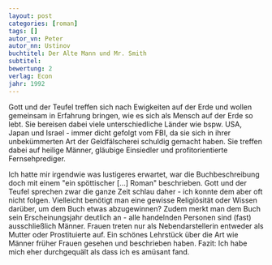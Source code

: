 ```yaml
---
layout: post
categories: [roman]
tags: []
autor_vn: Peter
autor_nn: Ustinov
buchtitel: Der Alte Mann und Mr. Smith
subtitel:
bewertung: 2
verlag: Econ
jahr: 1992
---
```


Gott und der Teufel treffen sich nach Ewigkeiten auf der Erde und wollen gemeinsam in Erfahrung bringen, wie es sich als Mensch auf der Erde so lebt. Sie bereisen dabei viele unterschiedliche Länder wie bspw. USA, Japan und Israel - immer dicht gefolgt vom FBI, da sie sich in ihrer unbekümmerten Art der Geldfälscherei schuldig gemacht haben.
Sie treffen dabei auf heilige Männer, gläubige Einsiedler und profitorientierte Fernsehprediger.

Ich hatte mir irgendwie was lustigeres erwartet, war die Buchbeschreibung doch mit einem "ein spöttischer [...] Roman" beschrieben. Gott und der Teufel sprechen zwar die ganze Zeit schlau daher - ich konnte dem aber oft nicht folgen. Vielleicht benötigt man eine gewisse Religiösität oder Wissen darüber, um dem Buch etwas abzugewinnen? Zudem merkt man dem Buch sein Erscheinungsjahr deutlich an - alle handelnden Personen sind (fast) ausschließlich Männer. Frauen treten nur als Nebendarstellerin entweder als Mutter oder Prostituierte auf. Ein schönes Lehrstück über die Art wie Männer früher Frauen gesehen und beschrieben haben.
Fazit: Ich habe mich eher durchgequält als dass ich es amüsant fand.
